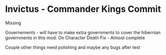 # Invictus - Commander Kings Commit

Missing

Governements - will have to make extra governments to cover the hibernian governments in this mod.
On Character Death Fix - Almost complete

Couple other things need polishing and maybe any bugs after test
